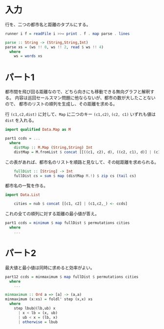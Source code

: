 # 入力

行を、二つの都市名と距離のタプルにする。

```haskell
runner i f = readFile i >>= print . f . map parse . lines

parse :: String -> (String,String,Int)
parse xs = (ws !! 0, ws !! 2, read $ ws !! 4)
  where
    ws = words xs
```

# パート1

都市間を飛び回る距離なので、どちら向きにも移動できる無向グラフと解釈する。
内容は巡回セールスマン問題に他ならないが、都市の数が大したことないので、
都市のリストの順列を生成し、その距離を求める。

行 `(c1,c2,dist)` に対して、`Map` に二つのキー `(c1,c2)`, `(c2, c1)` いずれも値は `dist` を入れる。

```haskell
import qualified Data.Map as M

part1 ccds = ...
  where
    distMap :: M.Map (String,String) Int
    distMap = M.fromList $ concat [[((c1, c2), d), ((c2, c1), d)] | (c1,c2,d) <- ccds]
```

この表があれば、都市名のリストを順路と見なして、その総距離を求められる。

```haskell
    fullDist :: [String] -> Int
    fullDist cs = sum $ map (distMap M.!) $ zip cs (tail cs)
```

都市名の一覧を作る。

```haskell
import Data.List

    cities = nub $ concat [[c1, c2] | (c1,c2,_) <- ccds]
```

これの全ての順列に対する距離の最小値が答え。

```haskell
part1 ccds = minimum $ map fullDist $ permutations cities
  where
    ...
```

# パート2

最大値と最小値は同時に求めると効率がよい。

```haskell
part12 ccds = minmaximum $ map fullDist $ permutations cities
  where
    ...

minmaximum :: Ord a => [a] -> (a,a)
minmaximum (x:xs) = foldl' step (x,x) xs
  where
    step lbub@(lb,ub) x
      | x < lb = (x, ub)
      | ub < x = (lb, x)
      | otherwise = lbub
```

